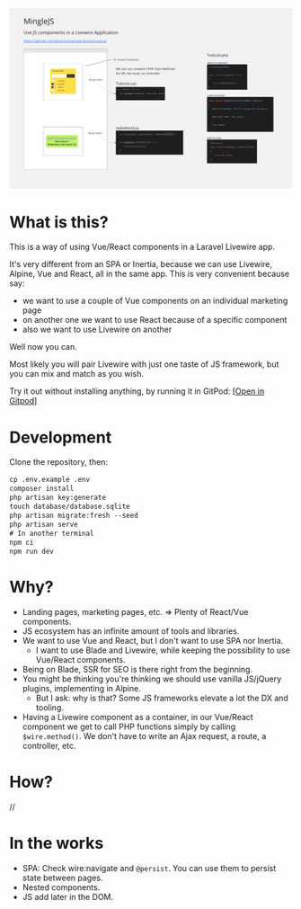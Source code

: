 ![Intro.png](Readme-Intro.png)

# What is this?

This is a way of using Vue/React components in a Laravel Livewire app.

It's very different from an SPA or Inertia, because we can use Livewire, Alpine, Vue and React, all in the same app.
This is very convenient because say:
- we want to use a couple of Vue components on an individual marketing page
- on another one we want to use React because of a specific component
- also we want to use Livewire on another

Well now you can.

Most likely you will pair Livewire with just one taste of JS framework, but you can mix and match as you wish.

Try it out without installing anything, by running it in GitPod: [[Open in Gitpod](https://gitpod.io/#https://github.com/ijpatricio/minglejs-demo)]

# Development

Clone the repository, then:
```
cp .env.example .env
composer install
php artisan key:generate
touch database/database.sqlite
php artisan migrate:fresh --seed
php artisan serve
# In another terminal
npm ci
npm run dev
```

# Why?

- Landing pages, marketing pages, etc. => Plenty of React/Vue components.
- JS ecosystem has an infinite amount of tools and libraries.
- We want to use Vue and React, but I don't want to use SPA nor Inertia.
  - I want to use Blade and Livewire, while keeping the possibility to use Vue/React components.
- Being on Blade, SSR for SEO is there right from the beginning.
- You might be thinking you're thinking we should use vanilla JS/jQuery plugins, implementing in Alpine.
  - But I ask: why is that? Some JS frameworks elevate a lot the DX and tooling.
- Having a Livewire component as a container, in our Vue/React component we get to call PHP functions simply by calling `$wire.method()`. We don't have to write an Ajax request, a route, a controller, etc.  

# How?

// 

# In the works

- SPA: Check wire:navigate and `@persist`. You can use them to persist state between pages. 
- Nested components.
- JS add later in the DOM.
